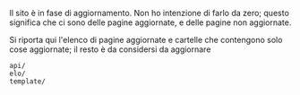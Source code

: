 Il sito è in fase di aggiornamento.
Non ho intenzione di farlo da zero; questo significa che ci sono delle pagine aggiornate, e delle pagine non aggiornate.

Si riporta qui l'elenco di pagine aggiornate e cartelle che contengono solo cose aggiornate; il resto è da considersi da aggiornare

```
api/
elo/
template/
```